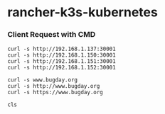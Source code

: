 # rancher-k3s-kubernetes

### Client Request with CMD

```
curl -s http://192.168.1.137:30001
curl -s http://192.168.1.150:30001
curl -s http://192.168.1.151:30001
curl -s http://192.168.1.152:30001
```

```
curl -s www.bugday.org
curl -s http://www.bugday.org
curl -s https://www.bugday.org
```

```
cls
```